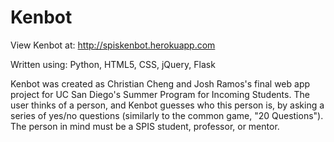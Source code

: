 # Kenbot

View Kenbot at: http://spiskenbot.herokuapp.com

Written using: Python, HTML5, CSS, jQuery, Flask

Kenbot was created as Christian Cheng and Josh Ramos's final web app project for UC San Diego's Summer Program for Incoming Students. The user thinks of a person, and Kenbot guesses who this person is, by asking a series of yes/no questions (similarly to the common game, "20 Questions"). The person in mind must be a SPIS student, professor, or mentor.
